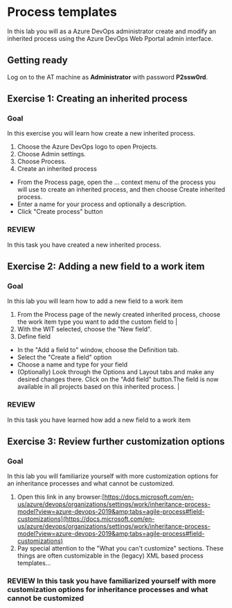 # Process templates

In this lab you will as a Azure DevOps administrator create and modify an inherited process using the Azure DevOps Web Pportal admin interface.

## Getting ready

Log on to the AT machine as **Administrator** with password **P2ssw0rd**.

## Exercise 1: Creating an inherited process

### Goal
In this exercise you will learn how create a new inherited process. 

1. Choose the Azure DevOps logo to open Projects.
2. Choose Admin settings.
3. Choose Process.
4. Create an inherited process 
* From the Process page, open the … context menu of the process you will use to create an inherited process, and then choose Create inherited process.
* Enter a name for your process and optionally a description.
* Click &quot;Create process&quot; button

### REVIEW 
In this task you have created a new inherited process. 


## Exercise 2: Adding a new field to a work item

### Goal 
In this lab you will learn how to add a new field to a work item 


1. From the Process page of the newly created inherited process, choose the work item type you want to add the custom field to  |
2. With the WIT selected, choose the "New field".
3. Define field 
* In the "Add a field to" window, choose the Definition tab.
* Select the "Create a field" option
* Choose a name and type for your field
* (Optionally) Look through the Options and Layout tabs and make any desired changes there. 
Click on the &quot;Add field&quot; button.The field is now available in all projects based on this inherited process. |

### REVIEW 
In this task you have learned how add a new field to a work item 

## Exercise 3: Review further customization options

### Goal 
In this lab you will familiarize yourself with more customization options for an inheritance processes and what cannot be customized. 


1. Open this link in any browser:[https://docs.microsoft.com/en-us/azure/devops/organizations/settings/work/inheritance-process-model?view=azure-devops-2019&amp;tabs=agile-process#field-customizations](https://docs.microsoft.com/en-us/azure/devops/organizations/settings/work/inheritance-process-model?view=azure-devops-2019&amp;tabs=agile-process#field-customizations) 
2. Pay special attention to the "What you can't customize" sections. These things are often customizable in the (legacy) XML based process templates... 

### REVIEW In this task you have familiarized yourself with more customization options for inheritance processes and what cannot be customized 
